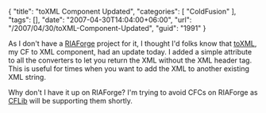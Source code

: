 {
	"title": "toXML Component Updated",
	"categories": [
		"ColdFusion"
	],
	"tags": [],
	"date": "2007-04-30T14:04:00+06:00",
	"url": "/2007/04/30/toXML-Component-Updated",
	"guid": "1991"
}

As I don't have a <a href="http://www.riaforge.org">RIAForge</a> project for it, I thought I'd folks know that <a href="http://ray.camdenfamily.com/projects/toxml/">toXML</a>, my CF to XML component, had an update today. I added a simple attribute to all the converters to let you return the XML without the XML header tag. This is useful for times when you want to add the XML to another existing XML string. 

Why don't I have it up on RIAForge? I'm trying to avoid CFCs on RIAForge as <a href="http://www.cflib.org">CFLib</a> will be supporting them shortly.